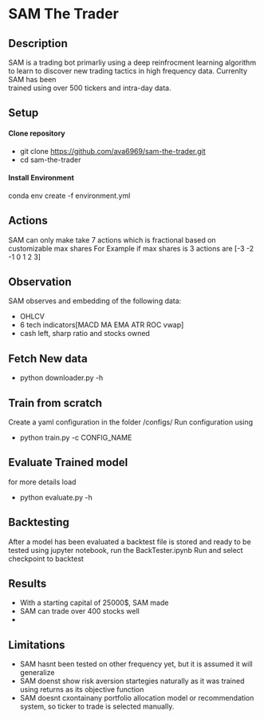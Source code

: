 # SAM The Trader
## Description
 SAM is a trading bot primarliy using a deep reinfrocment learning algorithm to learn to discover new trading tactics in high frequency data. Currenlty SAM has been     
 trained using over 500 tickers and intra-day data. 

## Setup
#### Clone repository
 - git clone https://github.com/ava6969/sam-the-trader.git
 - cd sam-the-trader

#### Install Environment
conda env create -f environment.yml

## Actions
 SAM can only make take 7 actions which is fractional based on customizable max shares 
 For Example
 if max shares is 3
 actions are [-3 -2 -1 0 1 2 3]
 
## Observation
SAM observes and embedding of the following data:
  - OHLCV
  - 6 tech indicators[MACD MA EMA ATR ROC vwap]
  - cash left, sharp ratio and stocks owned

## Fetch New data
 - python downloader.py -h
 
## Train from scratch
Create a yaml configuration in the folder /configs/
Run configuration using
- python train.py -c CONFIG_NAME

## Evaluate Trained model 
for more details load
- python evaluate.py -h

## Backtesting
After a model has been evaluated a backtest file is stored and ready to be tested
using jupyter notebook, run the BackTester.ipynb
Run and select checkpoint to backtest

## Results
- With a starting capital of 25000$, SAM made 
- SAM can trade over 400 stocks well
- 

## Limitations
- SAM hasnt been tested on other frequency yet, but it is assumed it will generalize
- SAM doenst show risk aversion startegies naturally as it was trained using returns as its objective function
- SAM doesnt cxontainany portfolio allocation model or recommendation system, so ticker to trade is selected manually.
